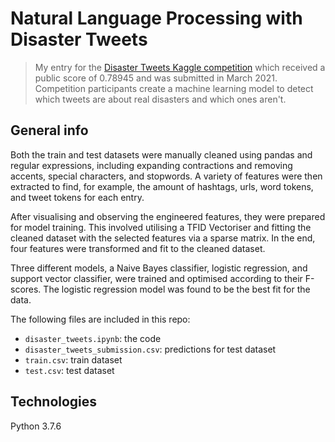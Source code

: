 # Natural Language Processing with Disaster Tweets

> My entry for the [Disaster Tweets Kaggle competition](https://www.kaggle.com/c/nlp-getting-started/) which received a public score of 0.78945 and was submitted in March 2021. Competition participants create a machine learning model to detect which tweets are about real disasters and which ones aren't.  



## General info

Both the train and test datasets were manually cleaned using pandas and regular expressions, including expanding contractions and removing accents, special characters, and stopwords. A variety of features were then extracted to find, for example, the amount of hashtags, urls, word tokens, and tweet tokens for each entry. 

After visualising and observing the engineered features, they were prepared for model training. This involved utilising a TFID Vectoriser and fitting the cleaned dataset with the selected features via a sparse matrix. In the end, four features were transformed and fit to the cleaned dataset. 

Three different models, a Naive Bayes classifier, logistic regression, and support vector classifier, were trained and optimised according to their F-scores. The logistic regression model was found to be the best fit for the data.

The following files are included in this repo:

* `disaster_tweets.ipynb`: the code
* `disaster_tweets_submission.csv`: predictions for test dataset
* `train.csv`: train dataset
* `test.csv`: test dataset



## Technologies

Python 3.7.6
